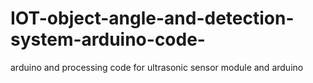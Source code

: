 # IOT-object-angle-and-detection-system-arduino-code-
arduino and processing code for ultrasonic sensor module and arduino 
